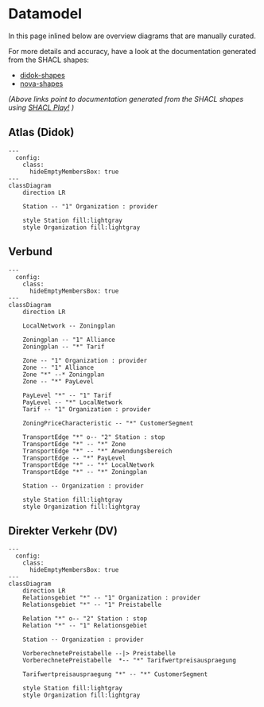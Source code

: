 # Datamodel

In this page inlined below are overview diagrams that are manually curated.

For more details and accuracy, have a look at the documentation generated from the SHACL shapes:
- [didok-shapes](https://zazuko.github.io/opentransportdata-swiss/didok-shapes.html)
- [nova-shapes](https://zazuko.github.io/opentransportdata-swiss/nova-shapes.html)


*(Above links point to documentation generated from the SHACL shapes using [SHACL Play!](https://shacl-play.sparna.fr/play/doc) )*


## Atlas (Didok)

```mermaid
---
  config:
    class:
      hideEmptyMembersBox: true
---
classDiagram
    direction LR    

    Station -- "1" Organization : provider

    style Station fill:lightgray
    style Organization fill:lightgray
```


## Verbund

```mermaid
---
  config:
    class:
      hideEmptyMembersBox: true
---
classDiagram
    direction LR
    
    LocalNetwork -- Zoningplan
    
    Zoningplan -- "1" Alliance
    Zoningplan -- "*" Tarif
    
    Zone -- "1" Organization : provider
    Zone -- "1" Alliance
    Zone "*" --* Zoningplan
    Zone -- "*" PayLevel

    PayLevel "*" -- "1" Tarif
    PayLevel -- "*" LocalNetwork
    Tarif -- "1" Organization : provider

    ZoningPriceCharacteristic -- "*" CustomerSegment
    
    TransportEdge "*" o-- "2" Station : stop
    TransportEdge "*" -- "*" Zone
    TransportEdge "*" -- "*" Anwendungsbereich
    TransportEdge -- "*" PayLevel
    TransportEdge "*" -- "*" LocalNetwork
    TransportEdge "*" -- "*" Zoningplan

    Station -- Organization : provider

    style Station fill:lightgray
    style Organization fill:lightgray
```


## Direkter Verkehr (DV)

```mermaid
---
  config:
    class:
      hideEmptyMembersBox: true
---
classDiagram
    direction LR
    Relationsgebiet "*" -- "1" Organization : provider
    Relationsgebiet "*" -- "1" Preistabelle    

    Relation "*" o-- "2" Station : stop
    Relation "*" -- "1" Relationsgebiet

    Station -- Organization : provider
    
    VorberechnetePreistabelle --|> Preistabelle
    VorberechnetePreistabelle  *-- "*" Tarifwertpreisauspraegung

    Tarifwertpreisauspraegung "*" -- "*" CustomerSegment

    style Station fill:lightgray
    style Organization fill:lightgray
```